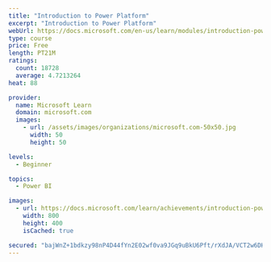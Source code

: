 ```yaml
---
title: "Introduction to Power Platform"
excerpt: "Introduction to Power Platform"
webUrl: https://docs.microsoft.com/en-us/learn/modules/introduction-power-platform/
type: course
price: Free
length: PT21M
ratings:
  count: 18728
  average: 4.7213264
heat: 88

provider:
  name: Microsoft Learn
  domain: microsoft.com
  images:
    - url: /assets/images/organizations/microsoft.com-50x50.jpg
      width: 50
      height: 50

levels:
  - Beginner

topics:
  - Power BI

images:
  - url: https://docs.microsoft.com/learn/achievements/introduction-power-platform-social.png
    width: 800
    height: 400
    isCached: true

secured: "bajWnZ+1bdkzy98nP4D44fYn2E02wf0va9JGq9uBkU6Pft/rXdJA/VCT2w6DHyXrPOgnPbtnw+1ZqnMclkjm1pU6AzuWjMBX76IBPRknDAkpcuII/F1b5klo45tIA94jZMfPaufsU7CmZaCkJUJ6pLzSYWFri0TUvyNKy+8dOipS4HptF6mvQisxW/jes36xmc/nwsFpBD9yJ3JyQ6d4pAV4k1WSlDOhS0c5gT7ZDMdRA0JIEQD/syeLng22Xx/2SNcrAQv/3NJ03GKfSQPsz91cZYzl789bqWniAVEqt43m/3BRVolDdgY/bYYe8DujSRb8qC736+2HIugUDI4a2GzEkKNSuxILzv7E7oxcn3saJ0x1gEFv+f4al9vYopAwneCak6AJLZl3E3wCm8Si11Bt/XdQib2X9HrPRlcSoTpOfybcniEv/taDMaHdSVpk;jAMRz6yYe7VKy8GwJOkU/A=="
---
```


